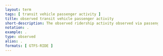```yaml
---
layout: term
tags: [ transit vehicle passenger activity ]
title: observed transit vehicle passenger activity
short-description: The observed ridership activity observed via passenger data collection methods such as APC or similar.
notation: .
example: .
type: observed
alias: .
formats: [ GTFS-RIDE ]
---
```


